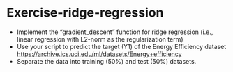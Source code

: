 # Exercise-ridge-regression
* Implement the “gradient_descent” function for ridge regression (i.e., linear regression with L2-norm as the regularization term)  
* Use your script to predict the target (Y1) of the Energy Efficiency dataset  
https://archive.ics.uci.edu/ml/datasets/Energy+efficiency
* Separate the data into training (50%) and test (50%) datasets.
